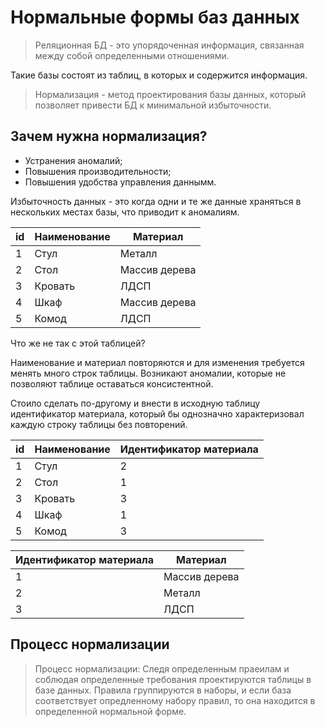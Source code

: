 # Нормальные формы баз данных

> Реляционная БД - это упорядоченная информация, связанная между собой определенными отношениями.

Такие базы состоят из таблиц, в которых и содержится информация.

> Нормализация - метод проектирования базы данных, который позволяет привести БД к минимальной избыточности.

## Зачем нужна нормализация?

- Устранения аномалий;
- Повышения производительности;
- Повышения удобства управления даннымм.

Избыточность данных - это когда одни и те же данные храняться в нескольких местах базы, что приводит к аномалиям.

| id          | Наименование |  Материал     |
| ----------- | -------------|---------------|
| 1           |	Стул         | Металл        |
| 2           | Стол         | Массив дерева |
| 3           | Кровать      | ЛДСП          |
| 4           | Шкаф         | Массив дерева |
| 5           | Комод	     | ЛДСП          |

Что же не так с этой таблицей?

Наименование и материал повторяются и для изменения требуется менять много строк таблицы. Возникают аномалии, которые не позволяют таблице оставаться консистентной.

Стоило сделать по-другому и внести в исходную таблицу идентификатор материала, который бы однозначно характеризовал каждую строку таблицы без повторений.

| id          | Наименование |  Идентификатор материала |
| ----------- | -------------|--------------------------|
| 1           |	Стул         | 2                        | 
| 2           | Стол         | 1                        |
| 3           | Кровать      | 3                        |
| 4           | Шкаф         | 1                        |
| 5           | Комод	     | 3                        |



| Идентификатор материала      | Материал             |
| ---------------------------- | -------------------- |
| 1                            | Массив дерева        |
| 2                            | Металл               |
| 3                            | ЛДСП                 |

## Процесс нормализации

> Процесс нормализации: Следя определенным праeилам и соблюдая определенные требования проектируются таблицы в базе данных. Правила группируются в наборы, и если база соответствует опредленному набору правил, то она находится в определенной нормальной форме.

